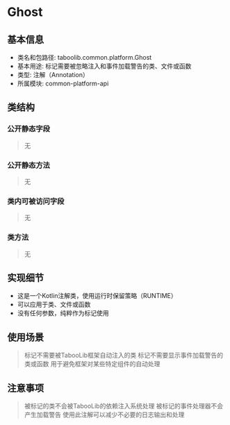 # Ghost

## 基本信息
- 类名和包路径: taboolib.common.platform.Ghost
- 基本用途: 标记需要被忽略注入和事件加载警告的类、文件或函数
- 类型: 注解（Annotation）
- 所属模块: common-platform-api

## 类结构
### 公开静态字段
> 无

### 公开静态方法
> 无

### 类内可被访问字段
> 无

### 类方法
> 无

## 实现细节
- 这是一个Kotlin注解类，使用运行时保留策略（RUNTIME）
- 可以应用于类、文件或函数
- 没有任何参数，纯粹作为标记使用

## 使用场景
> 标记不需要被TabooLib框架自动注入的类
> 标记不需要显示事件加载警告的类或函数
> 用于避免框架对某些特定组件的自动处理

## 注意事项
> 被标记的类不会被TabooLib的依赖注入系统处理
> 被标记的事件处理器不会产生加载警告
> 使用此注解可以减少不必要的日志输出和处理